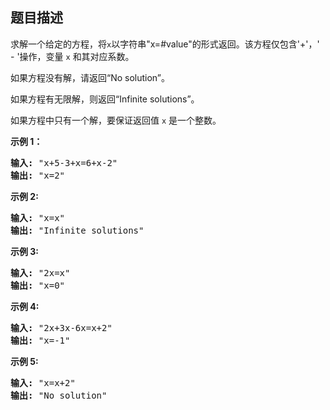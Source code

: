## 题目描述
<p>求解一个给定的方程，将<code>x</code>以字符串"x=#value"的形式返回。该方程仅包含'+'，' - '操作，变量&nbsp;<code>x</code>&nbsp;和其对应系数。</p>

<p>如果方程没有解，请返回“No solution”。</p>

<p>如果方程有无限解，则返回“Infinite solutions”。</p>

<p>如果方程中只有一个解，要保证返回值&nbsp;<code>x</code>&nbsp;是一个整数。</p>

<p><strong>示例 1：</strong></p>

<pre><strong>输入:</strong> "x+5-3+x=6+x-2"
<strong>输出:</strong> "x=2"
</pre>

<p><strong>示例 2:</strong></p>

<pre><strong>输入:</strong> "x=x"
<strong>输出:</strong> "Infinite solutions"
</pre>

<p><strong>示例 3:</strong></p>

<pre><strong>输入:</strong> "2x=x"
<strong>输出:</strong> "x=0"
</pre>

<p><strong>示例 4:</strong></p>

<pre><strong>输入:</strong> "2x+3x-6x=x+2"
<strong>输出:</strong> "x=-1"
</pre>

<p><strong>示例 5:</strong></p>

<pre><strong>输入:</strong> "x=x+2"
<strong>输出:</strong> "No solution"
</pre>